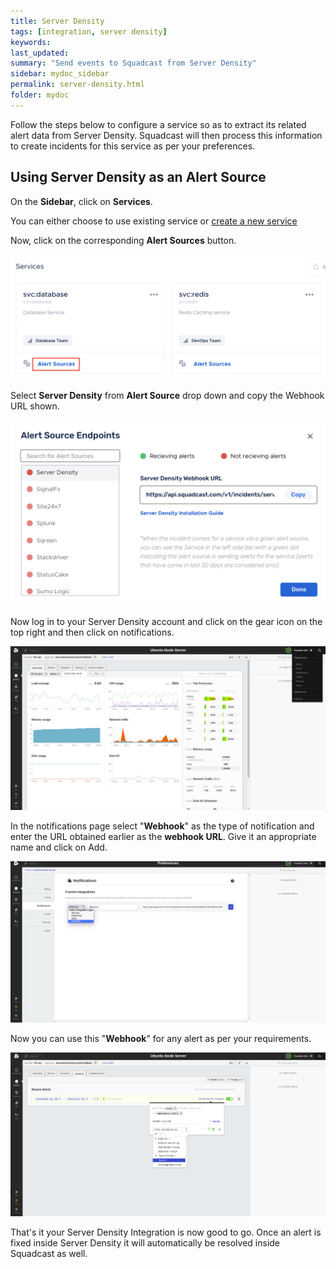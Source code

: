 ```yaml
---
title: Server Density
tags: [integration, server density]
keywords: 
last_updated: 
summary: "Send events to Squadcast from Server Density"
sidebar: mydoc_sidebar
permalink: server-density.html
folder: mydoc
---
```


Follow the steps below to configure a service so as to extract its related alert data from Server Density. Squadcast will then process this information to create incidents for this service as per your preferences.

## Using Server Density as an Alert Source

On the **Sidebar**, click on **Services**.

You can either choose to use existing service or [create a new service](adding-a-service.html)

Now, click on the corresponding **Alert Sources** button.

![](images/integration_1.png)

Select **Server Density** from  **Alert Source** drop down and copy the Webhook URL shown.

![](images/server_density_1.png)

Now log in to your Server Density account and click on the gear icon on the top right and then click on notifications.

![](images/server_density_2.png)

In the notifications page select "**Webhook**" as the type of notification and enter the URL obtained earlier as the **webhook URL**. Give it an appropriate name and click on Add.

![](images/server_density_3.png)

Now you can use this "**Webhook**" for any alert as per your requirements.

![](images/server_density_4.png)

That's it your Server Density Integration is now good to go. Once an alert is fixed inside Server Density it will automatically be resolved inside Squadcast as well.